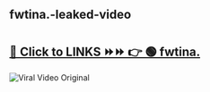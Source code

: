 
 ## fwtina.-leaked-video 

# <h2><a href="https://clipsfans.com/fwtina.&ref=git">🔗 Click to LINKS ⏩⏩ 👉 🟢 fwtina. </a></h2>

<a href="https://clipsfans.com/fwtina.&ref=git" rel="nofollow" data-target="animated-image.originalLink"><img src="https://i.ibb.co.com/xMMVF88/686577567.gif" alt="Viral Video Original" style="max-width: 100%; display: inline-block;" data-target="animated-image.originalImage"></a>
